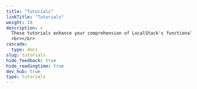 ```yaml
---
title: "Tutorials"
linkTitle: "Tutorials"
weight: 10
description: >
  These tutorials enhance your comprehension of LocalStack's functionality by providing detailed information on how it works for specific use cases using diverse resources. These guides help you set up and build your local cloud development & testing environment with the help of LocalStack, using local AWS services, integrations, and tools, helping create a mental model for how LocalStack works.
  <br></br>
cascade:
  type: docs
slug: tutorials
hide_feedback: true
hide_readingtime: true
dev_hub: true
type: tutorials
---
```


<!-- this div is used as a reference point of where to apply custom style to the list of subcontent -->
<div id="tutorial-page"></div>